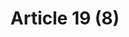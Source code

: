 ---
title: "Article 19 (8)"
draft: false
exceptions:
- info53e
memberstates:
- EE
score: 3
compensation:
- 
remarks: |
 


link: ""
---